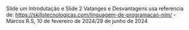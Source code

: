 Slide um Introdutação e Slide 2 Vatanges e Desvantagens usa referencia de: https://skillstecnologicas.com/linguagem-de-programacao-nim/ - Marcos R.S, 10 de fevereiro de 2024/29 de junho de 2024


